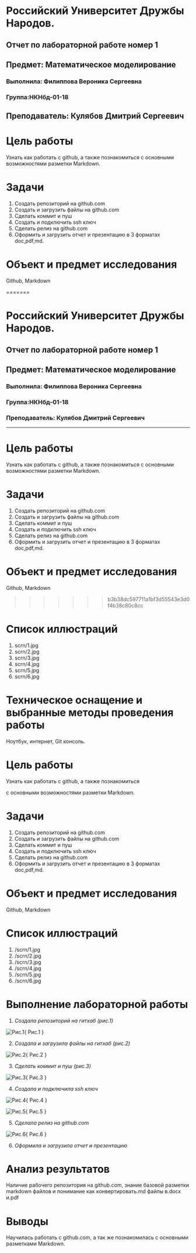 
# Российский Университет Дружбы Народов. 
## Отчет по лабораторной работе номер 1
## Предмет: Математическое моделирование


### Выполнила: Филиппова Вероника Сергеевна

### Группа:НКНбд-01-18

Преподаватель: Кулябов Дмитрий Сергеевич
---
# **Цель работы**

Узнать как работать с github, а также познакомиться с основными возможностями разметки Markdown.

# **Задачи**

1. Создать репозиторий на github.com
2. Создать и загрузить файлы на github.com
3. Сделать коммит и пуш
4. Создать и подключить ssh ключ
5. Сделать релиз на github.com
6. Оформить и загрузить отчет и презентацию в 3 форматах doc,pdf,md.

# **Объект и предмет исследования**

Github, Markdown

=======
# Российский Университет Дружбы Народов. 
## Отчет по лабораторной работе номер 1
## Предмет: Математическое моделирование

### Выполнила: Филиппова Вероника Сергеевна

### Группа:НКНбд-01-18

### Преподаватель: Кулябов Дмитрий Сергеевич

---

# **Цель работы**

Узнать как работать с github, а также познакомиться с основными возможностями разметки Markdown.

# **Задачи**

1. Создать репозиторий на github.com
2. Создать и загрузить файлы на github.com
3. Сделать коммит и пуш
4. Создать и подключить ssh ключ
5. Сделать релиз на github.com
6. Оформить и загрузить отчет и презентацию в 3 форматах doc,pdf,md.


# **Объект и предмет исследования**

Github, Markdown

>>>>>>> b3b38dc597711a1bf3d55543e3d0f4b38c80c8cc
# **Cписок иллюстраций**
1. scrn/1.jpg
2. scrn/2.jpg
3. scrn/3.jpg
4. scrn/4.jpg
5. scrn/5.jpg
6. scrn/6.jpg

# **Техническое оснащение и выбранные методы проведения работы**
Ноутбук, интернет, Git консоль.

# **Цель работы**

Узнать как работать с github, а также познакомиться

с основными возможностями разметки Markdown.

# **Задачи**

1. Создать репозиторий на github.com
2. Создать и загрузить файлы на github.com
3. Сделать коммит и пуш
4. Создать и подключить ssh ключ
5. Сделать релиз на github.com
6. Оформить и загрузить отчет и презентацию в 3 форматах doc,pdf,md.

# **Объект и предмет исследования**

Github, Markdown

# **Cписок иллюстраций**
1. /scrn/1.jpg
2. /scrn/2.jpg
3. /scrn/3.jpg
4. /scrn/4.jpg
5. /scrn/5.jpg
6. /scrn/6.jpg


# **Выполнение лабораторной работы**

1. *Создала репозиторий на гитхаб (рис.1)*

![Рис.1](scrn/1.jpg){ Рис.1 }

2. *Создала и загрузила файлы на гитхаб (рис.2)*

![Рис.2](scrn/5.jpg){ Рис.2 }

3. *Сделать коммит и пуш (рис.3)*

![Рис.3](scrn/6.jpg){ Рис.3 }

4. *Создала и подключила ssh ключ*

![Рис.4](scrn/2.jpg){ Рис.4 }

![Рис.5](scrn/3.jpg){ Рис.5 }

5. *Сделала релиз на github.com*

![Рис.6](scrn/4.jpg){ Рис.6 }

6. *Оформила и загрузила отчет и презентацию*

# **Анализ результатов**
Наличие рабочего репозитория на github.com, знание базовой разметки markdown файлов и понимание как конвертировать.md файлы в.docx и.pdf

# **Выводы**

Научилась работать с github.com, а так же познакомилась с основными разметками Markdown.
